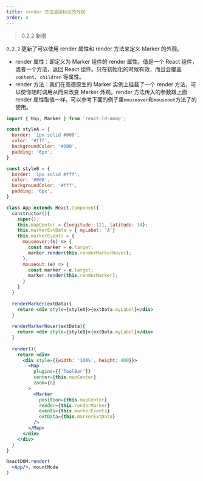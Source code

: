 ```yaml
---
title: render 方法渲染标记的外观
order: 4
---
```


> 0.2.2 新增

`0.2.2` 更新了可以使用 render 属性和 render 方法来定义 Marker 的外观。
+ render 属性：即定义为 Marker 组件的 render 属性。值是一个 React 组件，或者一个方法，返回 React 组件。只在初始化的时候有效，而且会覆盖 `content`、`children` 等属性。
+ render 方法：我们在高德原生的 Marker 实例上挂载了一个 render 方法，可以使你随时调用从而来改变 Marker 外观。render 方法传入的参数跟上面 render 属性取值一样。可以参考下面的例子里`mouseover`和`mouseout`方法了的使用。

```jsx
import { Map, Marker } from 'react-ld-amap';

const styleA = {
  border: '1px solid #000',
  color: '#fff',
  backgroundColor: '#000',
  padding: '6px',
}

const styleB = {
  border: '1px solid #fff',
  color: '#000',
  backgroundColor: '#fff',
  padding: '6px',
}

class App extends React.Component{
  constructor(){
    super();
    this.mapCenter = {longitude: 121, latitude: 34};
    this.markerExtData = { myLabel: 'A'}
    this.markerEvents = {
      mouseover:(e) => {
        const marker = e.target;
        marker.render(this.renderMarkerHover);
      },
      mouseout:(e) => {
        const marker = e.target;
        marker.render(this.renderMarker);
      }
    }
  }
  
  renderMarker(extData){
    return <div style={styleA}>{extData.myLabel}</div>
  }
  
  renderMarkerHover(extData){
    return <div style={styleB}>{extData.myLabel}</div>
  }
  
  render(){   
    return <div>
      <div style={{width: '100%', height: 400}}>
        <Map 
          plugins={['ToolBar']} 
          center={this.mapCenter} 
          zoom={6}
        >
          <Marker 
            position={this.mapCenter} 
            render={this.renderMarker}
            events={this.markerEvents}
            extData={this.markerExtData}
          />
        </Map>
      </div>
    </div>
  }
}

ReactDOM.render(
  <App/>, mountNode
)
```
